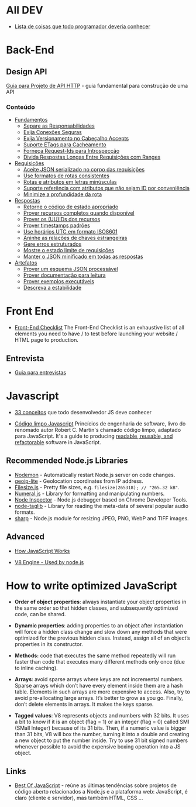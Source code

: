 


# All DEV
* [Lista de coisas que todo programador deveria conhecer](https://github.com/mtdvio/every-programmer-should-know)


#   Back-End

##  Design API

[Guia para Projeto de API HTTP](https://github.com/Gutem/http-api-design/) -  guia fundamental para construção de uma API

  ### Conteúdo

* [Fundamentos](#fundamentos)
  *  [Separe as Responsabilidades](#separe-as-responsabilidades)
  *  [Exija Conexões Seguras](#exija-conexões-seguras)
  *  [Exija Versionamento no Cabeçalho Accepts](#exija-versionamento-no-cabeçalho-accepts)
  *  [Suporte ETags para Cacheamento](#suporte-etags-para-cacheamento)
  *  [Forneça Request-Ids para Introspecção](#forneça-request-ids-para-introspecção)
  *  [Divida Respostas Longas Entre Requisições com Ranges](#divida-respostas-longas-entre-requisições-com-ranges)
* [Requisições](#requisições)
  *  [Aceite JSON serializado no corpo das requisições](#aceite-json-serializado-no-corpo-das-requisições)
  *  [Use formatos de rotas consistentes](#use-formatos-de-rotas-consistentes)
    *  [Rotas e atributos em letras minúsculas](#rotas-e-atributos-em-letras-minúsculas)
    *  [Suporte referência com atributos que não sejam ID por conveniência](#suporte-referência-com-atributos-que-não-sejam-id-por-conveniência)
    *  [Minimize a profundidade da rota](#minimize-a-profundidade-da-rota)
* [Respostas](#respostas)
  *  [Retorne o código de estado apropriado](#retorne-o-código-de-estado-apropriado)
  *  [Prover recursos completos quando disponível](#prover-recursos-completos-quando-disponível)
  *  [Prover os (UU)IDs dos recursos](#prover-os-uuids-dos-recursos)
  *  [Prover timestamps padrões](#prover-timestamps-padrões)
  *  [Use horários UTC em formato ISO8601](#use-horários-utc-em-formato-iso8601)
  *  [Aninhe as relações de chaves estrangeiras](#aninhe-as-relações-de-chaves-estrangeiras)
  *  [Gere erros estruturados](#gere-erros-estruturados)
  *  [Mostre o estado limite de requisições](#mostre-o-estado-limite-de-requisições)
  *  [Manter o JSON minificado em todas as respostas](#manter-o-json-minificado-em-todas-as-respostas)
* [Artefatos](#artefatos)
  *  [Prover um esquema JSON processável](#prover-um-esquema-json-processável)
  *  [Prover documentação para leitura](#prover-documentação-para-leitura)
  *  [Prover exemplos executáveis](#prover-exemplos-executáveis)
  *  [Descreva a estabilidade](#descreva-a-estabilidade)

# Front End

* [Front-End Checklist](https://github.com/thedaviddias/Front-End-Checklist)  The Front-End Checklist is an exhaustive list of all elements you need to have / to test before launching your website / HTML page to production.



## Entrevista
* [Guia para entrevistas](https://github.com/yangshun/tech-interview-handbook)

#  Javascript 

* [33 conceitos](https://github.com/tiagoboeing/33-js-concepts) que todo desenvolvedor JS deve conhecer

* [Código limpo Javascript](https://github.com/ryanmcdermott/clean-code-javascript) Princícios de engenharia de software, livro do renomado autor Robert C. Martin's chamado código limpo, adaptado para JavaScript. It's a guide to producing [readable, reusable, and refactorable](https://github.com/ryanmcdermott/3rs-of-software-architecture)  software in JavaScript.

Recommended Node.js Libraries
-----------------------------

- [Nodemon](https://github.com/remy/nodemon) - Automatically restart Node.js server on code changes.
- [geoip-lite](https://github.com/bluesmoon/node-geoip) - Geolocation coordinates from IP address.
- [Filesize.js](http://filesizejs.com/) - Pretty file sizes, e.g. `filesize(265318); // "265.32 kB"`.
- [Numeral.js](http://numeraljs.com) - Library for formatting and manipulating numbers.
- [Node Inspector](https://github.com/node-inspector/node-inspector) - Node.js debugger based on Chrome Developer Tools.
- [node-taglib](https://github.com/nikhilm/node-taglib) - Library for reading the meta-data of several popular audio formats.
- [sharp](https://github.com/lovell/sharp) - Node.js module for resizing JPEG, PNG, WebP and TIFF images.

## Advanced

* [How JavaScript Works](https://blog.sessionstack.com/how-does-javascript-actually-work-part-1-b0bacc073cf)

* [V8 Engine - Used by node.js](https://v8.dev/docs/)

# How to write optimized JavaScript
* **Order of object properties**: always instantiate your object properties in the same order so that hidden classes, and subsequently optimized code, can be shared.

* **Dynamic properties**: adding properties to an object after instantiation will force a hidden class change and slow down any methods that were optimized for the previous hidden class. Instead, assign all of an object’s properties in its constructor.
* **Methods:** code that executes the same method repeatedly will run faster than code that executes many different methods only once (due to inline caching).
* **Arrays**: avoid sparse arrays where keys are not incremental numbers. Sparse arrays which don’t have every element inside them are a hash table. Elements in such arrays are more expensive to access. Also, try to avoid pre-allocating large arrays. It’s better to grow as you go. Finally, don’t delete elements in arrays. It makes the keys sparse.
* **Tagged values**: V8 represents objects and numbers with 32 bits. It uses a bit to know if it is an object (flag = 1) or an integer (flag = 0) called SMI (SMall Integer) because of its 31 bits. Then, if a numeric value is bigger than 31 bits, V8 will box the number, turning it into a double and creating a new object to put the number inside. Try to use 31 bit signed numbers whenever possible to avoid the expensive boxing operation into a JS object.
  


## Links

* [Best Of JavaScript](https://bestofjs.org/) - reúne as últimas tendências sobre projetos de código aberto relacionados a Node.js e a plataforma web: JavaScript, é claro (cliente e servidor), mas também HTML, CSS ... 